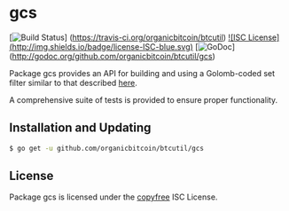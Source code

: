 gcs
==========

[![Build Status](http://img.shields.io/travis/organicbitcoin/btcutil.svg)]
(https://travis-ci.org/organicbitcoin/btcutil) [![ISC License]
(http://img.shields.io/badge/license-ISC-blue.svg)](http://copyfree.org)
[![GoDoc](https://godoc.org/github.com/organicbitcoin/btcutil/gcs?status.png)]
(http://godoc.org/github.com/organicbitcoin/btcutil/gcs)

Package gcs provides an API for building and using a Golomb-coded set filter
similar to that described [here](http://giovanni.bajo.it/post/47119962313/golomb-coded-sets-smaller-than-bloom-filters).

A comprehensive suite of tests is provided to ensure proper functionality.

## Installation and Updating

```bash
$ go get -u github.com/organicbitcoin/btcutil/gcs
```

## License

Package gcs is licensed under the [copyfree](http://copyfree.org) ISC
License.
